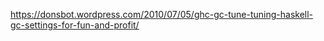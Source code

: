 https://donsbot.wordpress.com/2010/07/05/ghc-gc-tune-tuning-haskell-gc-settings-for-fun-and-profit/
